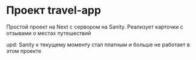 # Проект travel-app

Простой проект на Next с сервором на Sanity. Реализует карточки с отзывами о местах путешествий

upd: Sanity к текущему моменту стал платным и больше не работает в этом проекте
